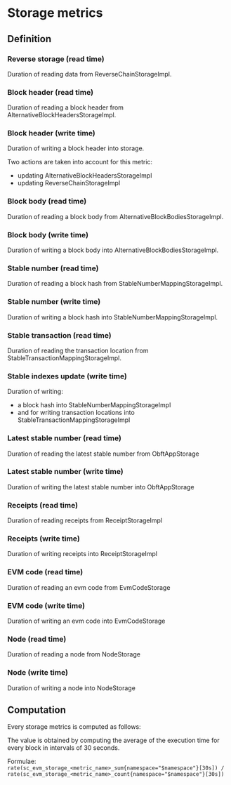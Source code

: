 # Storage metrics

## Definition

### Reverse storage (read time)

Duration of reading data from ReverseChainStorageImpl.

### Block header (read time)

Duration of reading a block header from AlternativeBlockHeadersStorageImpl.

### Block header (write time)

Duration of writing a block header into storage.

Two actions are taken into account for this metric:

- updating AlternativeBlockHeadersStorageImpl
- updating ReverseChainStorageImpl

### Block body (read time)

Duration of reading a block body from AlternativeBlockBodiesStorageImpl.

### Block body (write time)

Duration of writing a block body into AlternativeBlockBodiesStorageImpl.

### Stable number (read time)

Duration of reading a block hash from StableNumberMappingStorageImpl.

### Stable number (write time)

Duration of writing a block hash into StableNumberMappingStorageImpl.

### Stable transaction (read time)

Duration of reading the transaction location from StableTransactionMappingStorageImpl.

### Stable indexes update (write time)

Duration of writing:

- a block hash into StableNumberMappingStorageImpl
- and for writing transaction locations into StableTransactionMappingStorageImpl

### Latest stable number (read time)

Duration of reading the latest stable number from ObftAppStorage

### Latest stable number (write time)

Duration of writing the latest stable number into ObftAppStorage

### Receipts (read time)

Duration of reading receipts from ReceiptStorageImpl

### Receipts (write time)

Duration of writing receipts into ReceiptStorageImpl

### EVM code (read time)

Duration of reading an evm code from EvmCodeStorage

### EVM code (write time)

Duration of writing an evm code into EvmCodeStorage

### Node (read time)

Duration of reading a node from NodeStorage

### Node (write time)

Duration of writing a node into NodeStorage

## Computation

Every storage metrics is computed as follows:

The value is obtained by computing the average of the execution time for every block in intervals of 30 seconds.

Formulae: `rate(sc_evm_storage_<metric_name>_sum{namespace="$namespace"}[30s]) / rate(sc_evm_storage_<metric_name>_count{namespace="$namespace"}[30s])`
